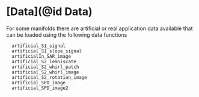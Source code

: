 
# [Data](@id Data)

For some manifolds there are artificial or real application data available
that can be loaded using the following data functions

```@docs
  artificial_S1_signal
  artificial_S1_slope_signal
  artificialIn_SAR_image
  artificial_S2_lemniscate
  artificial_S2_whirl_patch
  artificial_S2_whirl_image
  artificial_S2_rotation_image
  artificial_SPD_image
  artificial_SPD_image2
```
